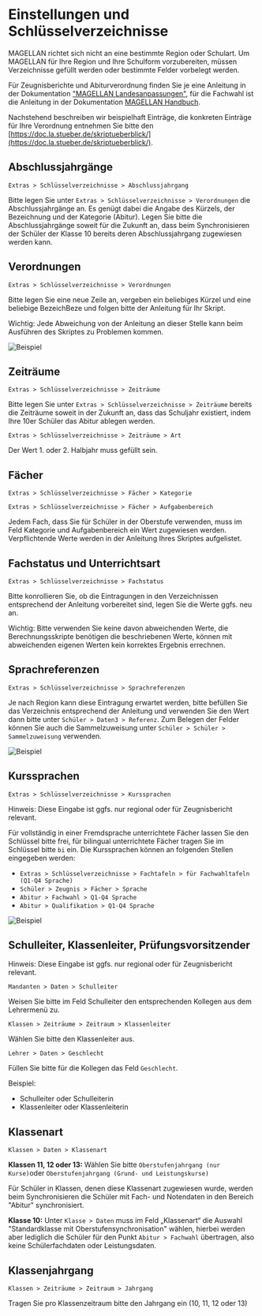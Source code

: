 # Einstellungen und Schlüsselverzeichnisse

MAGELLAN richtet sich nicht an eine bestimmte Region oder Schulart. Um MAGELLAN für Ihre Region und Ihre Schulform vorzubereiten, müssen Verzeichnisse gefüllt werden oder bestimmte Felder vorbelegt werden. 

Für Zeugnisberichte und Abiturverordnung finden Sie je eine Anleitung in der Dokumentation ["MAGELLAN Landesanpassungen"](https://doc.la.stueber.de/), für die Fachwahl ist die Anleitung in der Dokumentation [MAGELLAN Handbuch](https://doc.magellan.stueber.de/). 

Nachstehend beschreiben wir beispielhaft Einträge, die konkreten Einträge für Ihre Verordnung entnehmen Sie bitte den [https://doc.la.stueber.de/skriptueberblick/](https://doc.la.stueber.de/skriptueberblick/).

## Abschlussjahrgänge

`Extras > Schlüsselverzeichnisse > Abschlussjahrgang`

Bitte legen Sie unter `Extras > Schlüsselverzeichnisse > Verordnungen` die Abschlussjahrgänge an. Es genügt dabei die Angabe des Kürzels, der Bezeichnung und der Kategorie (Abitur). Legen Sie bitte die Abschlussjahrgänge soweit für die Zukunft an, dass beim Synchronisieren der Schüler der Klasse 10 bereits deren Abschlussjahrgang zugewiesen werden kann.

## Verordnungen

`Extras > Schlüsselverzeichnisse > Verordnungen`

Bitte legen Sie eine neue Zeile an, vergeben ein beliebiges Kürzel und eine beliebige BezeichBeze und folgen bitte der Anleitung für Ihr Skript.

Wichtig: Jede Abweichung von der Anleitung an dieser Stelle kann beim Ausführen des Skriptes zu Problemen kommen.

![Beispiel](/assets/images/verordnungen.png)

## Zeiträume

`Extras > Schlüsselverzeichnisse > Zeiträume`

Bitte legen Sie unter `Extras > Schlüsselverzeichnisse > Zeiträume` bereits die Zeiträume soweit in der Zukunft an, dass das Schuljahr existiert, indem Ihre 10er Schüler das Abitur ablegen werden.

`Extras > Schlüsselverzeichnisse > Zeiträume > Art`

Der Wert 1. oder 2. Halbjahr muss gefüllt sein.

## Fächer

`Extras > Schlüsselverzeichnisse > Fächer > Kategorie`

`Extras > Schlüsselverzeichnisse > Fächer > Aufgabenbereich`

Jedem Fach, dass Sie für Schüler in der Oberstufe verwenden, muss im Feld Kategorie und Aufgabenbereich ein Wert zugewiesen werden. Verpflichtende Werte werden in der Anleitung Ihres Skriptes aufgelistet.

## Fachstatus und Unterrichtsart

`Extras > Schlüsselverzeichnisse > Fachstatus`

Bitte konrollieren Sie, ob die Eintragungen in den Verzeichnissen entsprechend der Anleitung vorbereitet sind, legen Sie die Werte ggfs. neu an.

Wichtig: Bitte verwenden Sie keine davon abweichenden Werte, die Berechnungsskripte benötigen die beschriebenen Werte, können mit abweichenden eigenen Werten kein korrektes Ergebnis errechnen.

## Sprachreferenzen

`Extras > Schlüsselverzeichnisse > Sprachreferenzen`

Je nach Region kann diese Eintragung erwartet werden, bitte befüllen Sie das Verzeichnis entsprechend der Anleitung und verwenden Sie den Wert dann bitte unter `Schüler > Daten3 > Referenz`. 
Zum Belegen der Felder können Sie auch die Sammelzuweisung unter `Schüler > Schüler > Sammelzuweisung` verwenden.

![Beispiel](/assets/images/sprachreferenzen.png)

## Kurssprachen

`Extras > Schlüsselverzeichnisse > Kurssprachen`

Hinweis: Diese Eingabe ist ggfs. nur regional oder für Zeugnisbericht relevant.

Für vollständig in einer Fremdsprache unterrichtete Fächer lassen Sie den Schlüssel bitte frei, für bilingual unterrichtete Fächer tragen Sie im Schlüssel bitte `bi` ein. Die Kurssprachen können an folgenden Stellen eingegeben werden:

- `Extras > Schlüsselverzeichnisse > Fachtafeln > für Fachwahltafeln (Q1-Q4 Sprache)`
- `Schüler > Zeugnis > Fächer > Sprache`
- `Abitur > Fachwahl > Q1-Q4 Sprache`
- `Abitur > Qualifikation > Q1-Q4 Sprache`

![Beispiel](/assets/images/kurssprachen.png)

## Schulleiter, Klassenleiter, Prüfungsvorsitzender

Hinweis: Diese Eingabe ist ggfs. nur regional oder für Zeugnisbericht relevant.

`Mandanten > Daten > Schulleiter`

Weisen Sie bitte im Feld Schulleiter den entsprechenden Kollegen aus dem Lehrermenü zu.

`Klassen > Zeiträume > Zeitraum > Klassenleiter`

Wählen Sie bitte den Klassenleiter aus.

`Lehrer > Daten > Geschlecht`

Füllen Sie bitte für die Kollegen das Feld `Geschlecht`.

Beispiel:

- Schulleiter oder Schulleiterin
- Klassenleiter oder Klassenleiterin

## Klassenart

`Klassen > Daten > Klassenart`

**Klassen 11, 12 oder 13:**
Wählen Sie bitte `Oberstufenjahrgang (nur Kurse)`oder `Oberstufenjahrgang (Grund- und Leistungskurse)`

Für Schüler in Klassen, denen diese Klassenart zugewiesen wurde, werden beim Synchronisieren die Schüler mit Fach- und Notendaten in den Bereich "Abitur" synchronisiert.

**Klasse 10:**
Unter `Klasse > Daten` muss im Feld „Klassenart“ die Auswahl "Standardklasse mit Oberstufensynchronisation" wählen, hierbei werden aber lediglich die Schüler für den Punkt `Abitur > Fachwahl` übertragen, also keine Schülerfachdaten oder Leistungsdaten.

## Klassenjahrgang

`Klassen > Zeiträume > Zeitraum > Jahrgang`

Tragen Sie pro Klassenzeitraum bitte den Jahrgang ein (10, 11, 12 oder 13)
